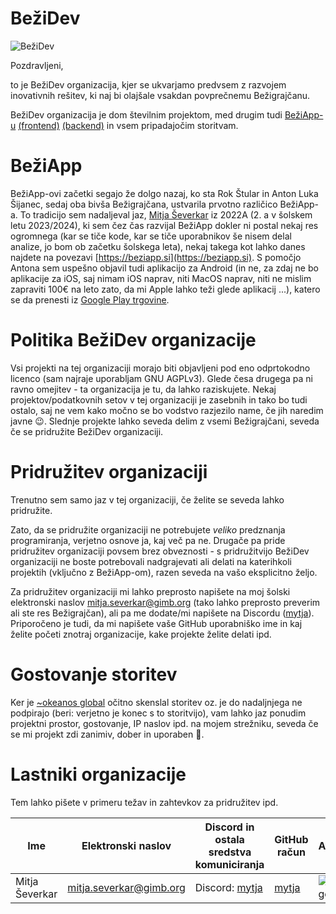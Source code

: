 # BežiDev
![BežiDev](https://avatars.githubusercontent.com/u/119439628?s=200&v=4)

Pozdravljeni,

to je BežiDev organizacija, kjer se ukvarjamo predvsem z razvojem inovativnih rešitev, ki naj bi olajšale vsakdan povprečnemu Bežigrajčanu.

BežiDev organizacija je dom številnim projektom, med drugim tudi [BežiApp-u](https://beziapp.si) [(frontend)](https://github.com/bezidev/BeziAppFrontend) [(backend)](https://github.com/bezidev/BeziAppBackend) in vsem pripadajočim storitvam.

# BežiApp
BežiApp-ovi začetki segajo že dolgo nazaj, ko sta Rok Štular in Anton Luka Šijanec, sedaj oba bivša Bežigrajčana, ustvarila prvotno različico BežiApp-a.
To tradicijo sem nadaljeval jaz, [Mitja Ševerkar](https://github.com/bezidev) iz 2022A (2. a v šolskem letu 2023/2024), ki sem čez čas razvijal BežiApp dokler ni postal nekaj res ogromnega (kar se tiče kode, kar se tiče uporabnikov še nisem delal analize, jo bom ob začetku šolskega leta), nekaj takega kot lahko danes najdete na povezavi [https://beziapp.si](https://beziapp.si). S pomočjo Antona sem uspešno objavil tudi aplikacijo za Android (in ne, za zdaj ne bo aplikacije za iOS, saj nimam iOS naprav, niti MacOS naprav, niti ne mislim zapraviti 100€ na leto zato, da mi Apple lahko teži glede aplikacij ...), katero se da prenesti iz [Google Play trgovine](https://play.google.com/store/apps/details?id=com.mytja.beziapp).

# Politika BežiDev organizacije
Vsi projekti na tej organizaciji morajo biti objavljeni pod eno odprtokodno licenco (sam najraje uporabljam GNU AGPLv3).
Glede česa drugega pa ni ravno omejitev - ta organizacija je tu, da lahko raziskujete.
Nekaj projektov/podatkovnih setov v tej organizaciji je zasebnih in tako bo tudi ostalo, saj ne vem kako močno se bo vodstvo razjezilo name, če jih naredim javne 😉.
Slednje projekte lahko seveda delim z vsemi Bežigrajčani, seveda če se pridružite BežiDev organizaciji.

# Pridružitev organizaciji
Trenutno sem samo jaz v tej organizaciji, če želite se seveda lahko pridružite.

Zato, da se pridružite organizaciji ne potrebujete *veliko* predznanja programiranja, verjetno osnove ja, kaj več pa ne. Drugače pa pride pridružitev organizaciji povsem brez obveznosti - s pridružitvijo BežiDev organizaciji ne boste potrebovali nadgrajevati ali delati na katerihkoli projektih (vključno z BežiApp-om), razen seveda na vašo eksplicitno željo.

Za pridružitev organizaciji mi lahko preprosto napišete na moj šolski elektronski naslov [mitja.severkar@gimb.org](mailto:mitja.severkar@gimb.org) (tako lahko preprosto preverim ali ste res Bežigrajčan), ali pa me dodate/mi napišete na Discordu ([mytja](https://discord.com/users/761599472454205531)). Priporočeno je tudi, da mi napišete vaše GitHub uporabniško ime in kaj želite početi znotraj organizacije, kake projekte želite delati ipd.

# Gostovanje storitev
Ker je [~okeanos global](https://okeanos-global.grnet.gr/) očitno skenslal storitev oz. je do nadaljnjega ne podpirajo (beri: verjetno je konec s to storitvijo), vam lahko jaz ponudim projektni prostor, gostovanje, IP naslov ipd. na mojem strežniku, seveda če se mi projekt zdi zanimiv, dober in uporaben 🙂.

# Lastniki organizacije
Tem lahko pišete v primeru težav in zahtevkov za pridružitev ipd.

| **Ime**        | **Elektronski naslov**  | **Discord in ostala sredstva komuniciranja**                   | GitHub račun                      | Avatar                                                                                                    | Razred |
|----------------|-------------------------|----------------------------------------------------------------|-----------------------------------|-----------------------------------------------------------------------------------------------------------|--------|
| Mitja Ševerkar | mitja.severkar@gimb.org | Discord: [mytja](https://discord.com/users/761599472454205531) | [mytja](https://github.com/mytja) | ![image](https://cdn.discordapp.com/avatars/761599472454205531/68b81edb84790c0e714b54c3ea156479?size=128) | 2022A  |
